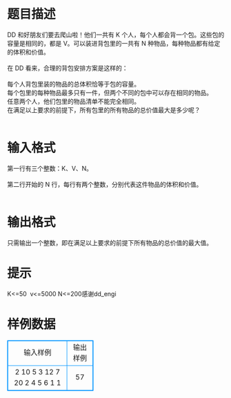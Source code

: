 # 

 
 # 题目描述 
DD&nbsp;和好朋友们要去爬山啦！他们一共有&nbsp;K&nbsp;个人，每个人都会背一个包。这些包的容量是相同的，都是&nbsp;V。可以装进背包里的一共有&nbsp;N&nbsp;种物品，每种物品都有给定的体积和价值。<BR><BR>在&nbsp;DD&nbsp;看来，合理的背包安排方案是这样的：<BR><BR>每个人背包里装的物品的总体积恰等于包的容量。&nbsp;<BR>每个包里的每种物品最多只有一件，但两个不同的包中可以存在相同的物品。&nbsp;<BR>任意两个人，他们包里的物品清单不能完全相同。&nbsp;<BR>在满足以上要求的前提下，所有包里的所有物品的总价值最大是多少呢？<BR><BR> 

 
 # 输入格式 
第一行有三个整数：K、V、N。<BR><BR>第二行开始的&nbsp;N&nbsp;行，每行有两个整数，分别代表这件物品的体积和价值。<BR><BR> 

 
 # 输出格式 
只需输出一个整数，即在满足以上要求的前提下所有物品的总价值的最大值。<BR> 

 
 # 提示 
K&lt;=50&nbsp;&nbsp;v&lt;=5000&nbsp;N&lt;=200感谢dd_engi 
# 样例数据
<style>
        table,table tr th, table tr td { border:1px solid #0094ff; }
        table { width: 200px; min-height: 25px; line-height: 25px; text-align: center; border-collapse: collapse;}   
    </style>
<table>
	<tr>
		<td>输入样例</td>
		<td>输出样例</td>
	</tr>
<tr><td>2 10 5
3 12
7 20
2 4
5 6
1 1


</td><td>57

</td></tr></table>
